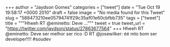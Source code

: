 
+++
author = "Jaydson Gomes"
categories = ["tweet"]
date = "Tue Oct 19 19:58:17 +0000 2010"
draft = false
image = "No media found for this Tweet"
slug = "588473210ee05794741f29c35af01e60cbfbb735"
tags = ["tweet"]
title = """Hheeh RT @eminetto: Deve ..."""
tweet = true
tweet_url = "https://twitter.com/jaydson/status/27863677564"
+++
Hheeh RT @eminetto: Deve ser melhor ser rico :D RT @josewilker: éé mto bom ser developer!!!! #soudev
